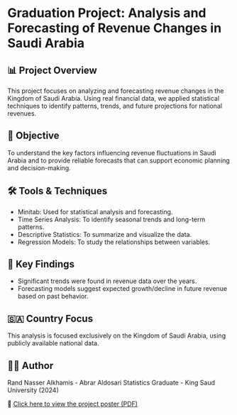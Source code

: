# Graduation Project: Analysis and Forecasting of Revenue Changes in Saudi Arabia

## 📊 Project Overview
This project focuses on analyzing and forecasting revenue changes in the Kingdom of Saudi Arabia. Using real financial data, we applied statistical techniques to identify patterns, trends, and future projections for national revenues.

## 🎯 Objective
To understand the key factors influencing revenue fluctuations in Saudi Arabia and to provide reliable forecasts that can support economic planning and decision-making.

## 🛠 Tools & Techniques
- Minitab: Used for statistical analysis and forecasting.
- Time Series Analysis: To identify seasonal trends and long-term patterns.
- Descriptive Statistics: To summarize and visualize the data.
- Regression Models: To study the relationships between variables.

## 📌 Key Findings
- Significant trends were found in revenue data over the years.
- Forecasting models suggest expected growth/decline in future revenue based on past behavior.

## 🇸🇦 Country Focus
This analysis is focused exclusively on the Kingdom of Saudi Arabia, using publicly available national data.

## 👩‍💻 Author
Rand Nasser Alkhamis - Abrar Aldosari 
Statistics Graduate - King Saud University (2024)

📎 [Click here to view the project poster (PDF)](poster.pdf)
